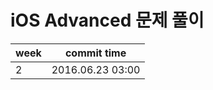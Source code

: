 # iOS Advanced 문제 풀이

| week | commit time |
|----------------|-----------------------------------------------|
| 2 | 2016.06.23 03:00 |

